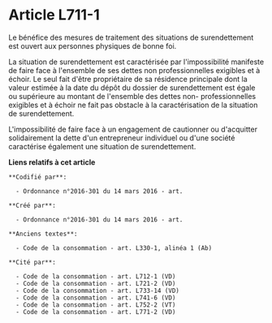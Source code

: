 # Article L711-1

Le bénéfice des mesures de traitement des situations de surendettement est ouvert aux personnes physiques de bonne foi.

La situation de surendettement est caractérisée par l'impossibilité manifeste de faire face à l'ensemble de ses dettes non
professionnelles exigibles et à échoir. Le seul fait d'être propriétaire de sa résidence principale dont la valeur estimée à
la date du dépôt du dossier de surendettement est égale ou supérieure au montant de l'ensemble des dettes non-
professionnelles exigibles et à échoir ne fait pas obstacle à la caractérisation de la situation de surendettement.

L'impossibilité de faire face à un engagement de cautionner ou d'acquitter solidairement la dette d'un entrepreneur
individuel ou d'une société caractérise également une situation de surendettement.

**Liens relatifs à cet article**

	**Codifié par**:

	  - Ordonnance n°2016-301 du 14 mars 2016 - art.

	**Créé par**:

	  - Ordonnance n°2016-301 du 14 mars 2016 - art.

	**Anciens textes**:

	  - Code de la consommation - art. L330-1, alinéa 1 (Ab)

	**Cité par**:

	  - Code de la consommation - art. L712-1 (VD)
	  - Code de la consommation - art. L721-2 (VD)
	  - Code de la consommation - art. L733-14 (VD)
	  - Code de la consommation - art. L741-6 (VD)
	  - Code de la consommation - art. L752-2 (VT)
	  - Code de la consommation - art. L771-2 (VD)
